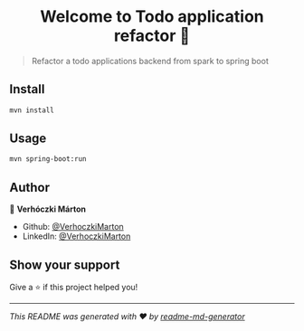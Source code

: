 <h1 align="center">Welcome to Todo application refactor 👋</h1>
<p>
</p>

> Refactor a todo applications backend from spark to spring boot

## Install

```sh
mvn install
```

## Usage

```sh
mvn spring-boot:run
```

## Author

👤 **Verhóczki Márton**

* Github: [@VerhoczkiMarton](https://github.com/VerhoczkiMarton)
* LinkedIn: [@VerhoczkiMarton](https://linkedin.com/in/VerhoczkiMarton)

## Show your support

Give a ⭐️ if this project helped you!

***
_This README was generated with ❤️ by [readme-md-generator](https://github.com/kefranabg/readme-md-generator)_